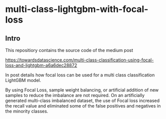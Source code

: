 # multi-class-lightgbm-with-focal-loss

## Intro

This repositiory contains the source code of the medium post

https://towardsdatascience.com/multi-class-classification-using-focal-loss-and-lightgbm-a6a6dec28872

In post details how focal loss can be used for a multi class classification LightGBM model.

By using Focal Loss, sample weight balancing, or artificial addition of new samples to reduce the imbalance are not required. 
On an artificially generated multi-class imbalanced dataset, the use of Focal loss increased the recall value and eliminated some of the false positives and negatives in the minority classes.

